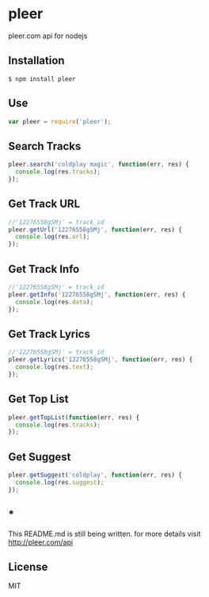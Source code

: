# pleer
pleer.com api for nodejs

## Installation

    $ npm install pleer

## Use
```javascript
var pleer = require('pleer');
```
## Search Tracks
```javascript
pleer.search('coldplay magic', function(err, res) {
  console.log(res.tracks);
});
```

## Get Track URL
```javascript
//'12276558gSMj' = track_id
pleer.getUrl('12276558gSMj', function(err, res) {
  console.log(res.url);
});
```

## Get Track Info
```javascript
//'12276558gSMj' = track_id
pleer.getInfo('12276558gSMj', function(err, res) {
  console.log(res.data);
});
```

## Get Track Lyrics
```javascript
//'12276558gSMj' = track_id
pleer.getLyrics('12276558gSMj', function(err, res) {
  console.log(res.text);
});
```

## Get Top List
```javascript
pleer.getTopList(function(err, res) {
  console.log(res.tracks);
});
```

## Get Suggest
```javascript
pleer.getSuggest('coldplay', function(err, res) {
  console.log(res.suggest);
});
```
## *
This README.md is still being written. for more details visit http://pleer.com/api

## License
MIT
